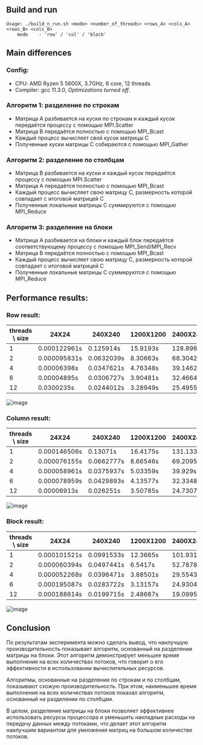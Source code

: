 ## Build and run
```
Usage: ./build_n_run.sh <mode> <number_of_threads> <rows_A> <cols_A> <rows_B> <cols_B>
    mode    - 'row' / 'col' / 'block'
```

## Main differences

### Config:
- CPU: AMD Ryzen 5 5600X, 3.7GHz, 6 core, 12 threads
- Compiler: gcc 11.3.0, *Optimizations turned off*.

### Алгоритм 1: разделение по строкам

* Матрица A разбивается на куски по строкам и каждый кусок передаётся процессу с помощью MPI.Scatter
* Матрица B передаётся полностью с помощью MPI_Bcast
* Каждый процесс вычисляет свой кусок матрицы C
* Полученные куски матрицы C собираются с помощью MPI_Gather

### Алгоритм 2: разделение по столбцам

* Матрица B разбивается на куски и каждый кусок передаётся процессу с помощью MPI.Scatter
* Матрица A передаётся полностью с помощью MPI_Bcast
* Каждый процесс вычисляет свою матрицу C, размерность которой совпадает с итоговой матрицей C
* Полученные локальные матрицы C суммируются с помощью MPI_Reduce
### Алгоритм 3: разделение на блоки

* Матрица A разбивается на блоки и каждый блок передаётся соответствующему процессу с помощью MPI_Send/MPI_Recv
* Матрица B передаётся полностью с помощью MPI_Bcast
* Каждый процесс вычисляет свою матрицу C, размерность которой совпадает с итоговой матрицей C
* Полученные локальные матрицы C суммируются с помощью MPI_Reduce

## Performance results:
### Row result:

|threads \ size|24X24       |240X240   |1200X1200|2400X2400|
|-------|------------|----------|---------|---------|
|1      |0.000122961s|0.125914s |15.9193s |128.896s |
|2      |0.000095831s|0.0632039s|8.30663s |68.3042s |
|4      |0.00006398s |0.0347621s|4.76348s |39.1462s |
|6      |0.00004895s |0.0306727s|3.90481s |32.4664s |
|12     |0.0300235s  |0.0244012s|3.28949s |25.4955s |

![image](https://user-images.githubusercontent.com/62809413/227742539-a370e197-9478-4913-b02a-1d9793bd238c.png)

### Column result:
|threads \ size|24X24       |240X240   |1200X1200|2400X2400|
|-------|------------|----------|--------|--------|
|1      |0.000146506s|0.13071s  |16.4175s|131.133s|
|2      |0.000076155s|0.0662777s|8.66546s|69.2095s|
|4      |0.000058961s|0.0375937s|5.03359s|39.929s |
|6      |0.000078959s|0.0429893s|4.13577s|32.3348s|
|12     |0.00006913s |0.026251s |3.50785s|24.7307s|

![image](https://user-images.githubusercontent.com/62809413/227742834-a4e90cb6-2957-4310-bd43-a39913fd1bdf.png)

### Block result:
|threads \ size|24X24       |240X240   |1200X1200|2400X2400|
|-------|------------|----------|--------|--------|
|1      |0.000101521s|0.0991533s|12.3665s|101.931s|
|2      |0.000060394s|0.0497441s|6.5417s |52.7878s|
|4      |0.000052268s|0.0398471s|3.88501s|29.5543s|
|6      |0.000195087s|0.0283722s|3.13157s|24.9304s|
|12     |0.000188614s|0.0199715s|2.48687s|19.0995s|

![image](https://user-images.githubusercontent.com/62809413/227742902-2b844cf4-bd2e-42c2-80b2-07d9dd6bccf1.png)

## Conclusion
По результатам эксперимента можно сделать вывод, что наилучшую производительность показывает алгоритм, основанный на разделении матрицы на блоки. Этот алгоритм демонстрирует меньшее время выполнения на всех количествах потоков, что говорит о его эффективности в использовании вычислительных ресурсов.

Алгоритмы, основанные на разделении по строкам и по столбцам, показывают схожую производительность. При этом, наименьшее время выполнения на всех количествах потоков показал алгоритм, основанный на разделении по столбцам.

В целом, разделение матрицы на блоки позволяет эффективнее использовать ресурсы процессора и уменьшить накладные расходы на передачу данных между потоками, что делает этот алгоритм наилучшим вариантом для умножения матриц на большом количестве потоков.
